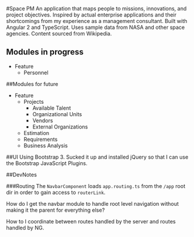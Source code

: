 #Space PM
An application that maps people to missions, innovations, and project objectives. Inspired by actual enterprise applications and their shortcomings from my experience as a management consultant. Built with Angular 2 and TypeScript. Uses sample data from NASA and other space agencies. Content sourced from Wikipedia. 

## Modules in progress
* Feature
  * Personnel

##Modules for future
* Feature
  * Projects
    * Available Talent
    * Organizational Units
    * Vendors
    * External Organizations
  * Estimation
  * Requirements
  * Business Analysis

##UI
Using Bootstrap 3. Sucked it up and installed jQuery so that I can use the Bootstrap JavaScript Plugins.

##DevNotes

###Routing
The `NavbarComponent` loads `app.routing.ts` from the `/app` root dir in order to gain access to `routerLink`. 

How do I get the navbar module to handle root level navigation without making it the parent for everything else?

How to I coordinate between routes handled by the server and routes handled by NG.
